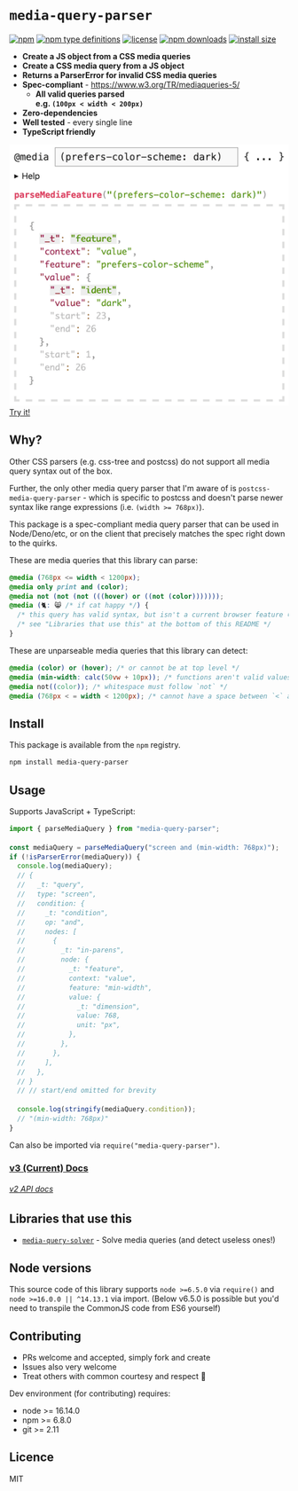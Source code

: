 # `media-query-parser`

[![npm](https://img.shields.io/npm/v/media-query-parser)](https://www.npmjs.com/package/media-query-parser)
[![npm type definitions](https://img.shields.io/npm/types/media-query-parser)](#)
[![license](https://img.shields.io/npm/l/media-query-parser)](#)
[![npm downloads](https://img.shields.io/npm/dw/media-query-parser)](https://www.npmjs.com/package/media-query-parser)
[![install size](https://packagephobia.com/badge?p=media-query-parser)](https://packagephobia.com/result?p=media-query-parser)

- **Create a JS object from a CSS media queries**
- **Create a CSS media query from a JS object**
- **Returns a ParserError for invalid CSS media queries**
- **Spec-compliant** - https://www.w3.org/TR/mediaqueries-5/
  - **All valid queries parsed  
    e.g. `(100px < width < 200px)`**
- **Zero-dependencies**
- **Well tested** - every single line
- **TypeScript friendly**

[![demo](demo.png)](https://tbjgolden.github.io/media-query-parser/playground/)  
[Try it!](https://tbjgolden.github.io/media-query-parser/playground/)

## Why?

Other CSS parsers (e.g. css-tree and postcss) do not support all media query syntax out of the box.

Further, the only other media query parser that I'm aware of is `postcss-media-query-parser` - which
is specific to postcss and doesn't parse newer syntax like range expressions (i.e.
`(width >= 768px)`).

This package is a spec-compliant media query parser that can be used in Node/Deno/etc, or on the
client that precisely matches the spec right down to the quirks.

These are media queries that this library can parse:

```css
@media (768px <= width < 1200px);
@media only print and (color);
@media not (not (not (((hover) or ((not (color)))))));
@media (🐈: 😸 /* if cat happy */) {
  /* this query has valid syntax, but isn't a current browser feature 😿 (yet) */
  /* see "Libraries that use this" at the bottom of this README */
}
```

These are unparseable media queries that this library can detect:

```css
@media (color) or (hover); /* or cannot be at top level */
@media (min-width: calc(50vw + 10px)); /* functions aren't valid values */
@media not((color)); /* whitespace must follow `not` */
@media (768px < = width < 1200px); /* cannot have a space between `<` and `=` */
```

## Install

This package is available from the `npm` registry.

```sh
npm install media-query-parser
```

## Usage

Supports JavaScript + TypeScript:

```ts
import { parseMediaQuery } from "media-query-parser";

const mediaQuery = parseMediaQuery("screen and (min-width: 768px)");
if (!isParserError(mediaQuery)) {
  console.log(mediaQuery);
  // {
  //   _t: "query",
  //   type: "screen",
  //   condition: {
  //     _t: "condition",
  //     op: "and",
  //     nodes: [
  //       {
  //         _t: "in-parens",
  //         node: {
  //           _t: "feature",
  //           context: "value",
  //           feature: "min-width",
  //           value: {
  //             _t: "dimension",
  //             value: 768,
  //             unit: "px",
  //           },
  //         },
  //       },
  //     ],
  //   },
  // }
  // // start/end omitted for brevity

  console.log(stringify(mediaQuery.condition));
  // "(min-width: 768px)"
}
```

Can also be imported via `require("media-query-parser")`.

### [**v3 (Current) Docs**](https://tbjgolden.github.io/media-query-parser/)

###### [_v2 API docs_](https://github.com/tbjgolden/media-query-parser/tree/v2.0.2/docs/api#functions)

## Libraries that use this

- [`media-query-solver`](https://github.com/tbjgolden/media-query-solver) - Solve media queries (and
  detect useless ones!)

## Node versions

This source code of this library supports `node >=6.5.0` via `require()` and
`node >=16.0.0 || ^14.13.1` via import. (Below v6.5.0 is possible but you'd need to transpile the
CommonJS code from ES6 yourself)

## Contributing

- PRs welcome and accepted, simply fork and create
- Issues also very welcome
- Treat others with common courtesy and respect 🤝

Dev environment (for contributing) requires:

- node >= 16.14.0
- npm >= 6.8.0
- git >= 2.11

## Licence

MIT
